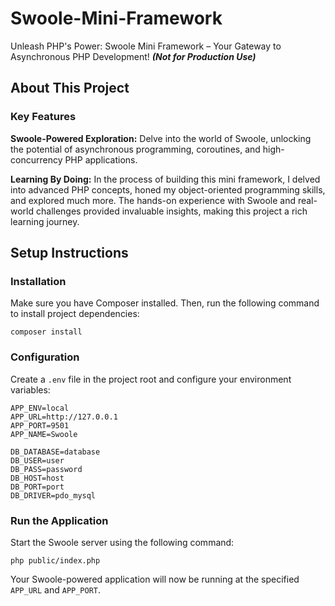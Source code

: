 
# Swoole-Mini-Framework

Unleash PHP's Power: Swoole Mini Framework – Your Gateway to Asynchronous PHP Development! ***(Not for Production Use)***


## About This Project

### Key Features

****Swoole-Powered Exploration:**** Delve into the world of Swoole, unlocking the potential of asynchronous programming, coroutines, and high-concurrency PHP applications.

****Learning By Doing:**** In the process of building this mini framework, I delved into advanced PHP concepts, honed my object-oriented programming skills, and explored much more. The hands-on experience with Swoole and real-world challenges provided invaluable insights, making this project a rich learning journey.
## Setup Instructions

### Installation

Make sure you have Composer installed. Then, run the following command to install project dependencies:

`composer install`


### Configuration

Create a `.env` file in the project root and configure your environment variables:

```
APP_ENV=local
APP_URL=http://127.0.0.1
APP_PORT=9501   
APP_NAME=Swoole

DB_DATABASE=database
DB_USER=user
DB_PASS=password
DB_HOST=host
DB_PORT=port
DB_DRIVER=pdo_mysql

```

### Run the Application

Start the Swoole server using the following command:

`php public/index.php`


Your Swoole-powered application will now be running at the specified `APP_URL` and `APP_PORT`.
